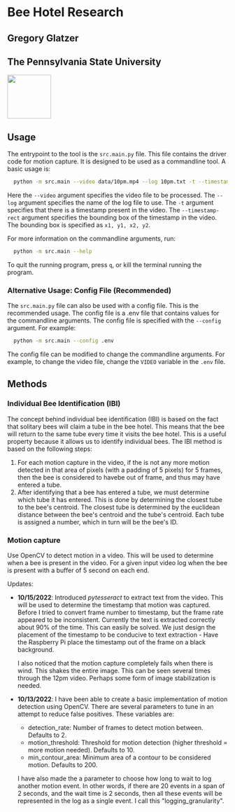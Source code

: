 # Bee Hotel Research

## Gregory Glatzer

## The Pennsylvania State University

<img src="https://media2.giphy.com/media/U6YxrKZ84AfppW48r4/giphy.gif" width="100" height="100">

## Usage

The entrypoint to the tool is the `src.main.py` file. This file contains the driver code for motion capture. It is designed to be used as
a commandline tool. A basic usage is:

```bash
  python -m src.main --video data/10pm.mp4 --log 10pm.txt -t --timestamp-rect 210, 20, 510, 50
```

Here the `--video` argument specifies the video file to be processed.
The `--log` argument specifies the name of the log file to use.
The `-t` argument specifies that there is a timestamp present in the video.
The `--timestamp-rect` argument specifies the bounding box of the timestamp in the video. The bounding box is specified as `x1, y1, x2, y2`.

For more information on the commandline arguments, run:

```bash
  python -m src.main --help
```

To quit the running program, press `q`, or kill the terminal running the program.

### Alternative Usage: Config File (Recommended)

The `src.main.py` file can also be used with a config file. This is the recommended usage. The config file is a .env file that contains values for the commandline arguments. The config file is specified with the `--config` argument. For example:

```bash
  python -m src.main --config .env
```

The config file can be modified to change the commandline arguments. For example, to change the video file, change the `VIDEO` variable in the `.env` file.

## Methods

### Individual Bee Identification (IBI)

The concept behind individual bee identification (IBI) is based on the fact that solitary bees will claim a tube in the bee hotel. This means that the bee will return to the same tube every time it visits the bee hotel. This is a useful property because it allows us to identify individual bees. The IBI method is based on the following steps:

1. For each motion capture in the video, if the is not any more motion detected in that area of pixels (with a padding of 5 pixels) for 5 frames, then the bee is considered to havebe out of frame, and thus may have entered a tube.
2. After identifying that a bee has entered a tube, we must determine which tube it has entered. This is done by determining the closest tube to the bee's centroid. The closest tube is determined by the euclidean distance between the bee's centroid and the tube's centroid. Each tube is assigned a number, which in turn will be the bee's ID.

### Motion capture

Use OpenCV to detect motion in a video. This will be used to determine when a bee is present in the video. For a given input video log when the bee is present with a buffer of 5 second on each end.

Updates:

-   **10/15/2022**: Introduced _pytesseract_ to extract text from the video. This will be used to determine the timestamp that motion was captured. Before I tried to convert frame number to timestamp, but the frame rate appeared to be inconsistent. Currently the text is extracted correctly about 90% of the time. This can easily be solved. We just design the placement of the timestamp to be conducive to text extraction - Have the Raspberry Pi place the timestamp out of the frame on a black background.

    I also noticed that the motion capture completely fails when there is wind. This shakes the entire image. This can be seen several times through the 12pm video. Perhaps some form of image stabilization is needed.

-   **10/13/2022**: I have been able to create a basic implementation of motion detection using OpenCV. There are several parameters to tune in an attempt to reduce false positives. These variables are:

    -   detection_rate: Number of frames to detect motion between. Defaults to 2.
    -   motion_threshold: Threshold for motion detection (higher threshold = more motion needed). Defaults to 10.
    -   min_contour_area: Minimum area of a contour to be considered motion. Defaults to 200.

    I have also made the a parameter to choose how long to wait to log another motion event. In other words, if there are 20 events in a span of 2 seconds, and the wait time is 2 seconds, then all these events will be represented in the log as a single event. I call this "logging_granularity".
